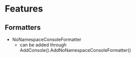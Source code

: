# Features 

## Formatters

- NoNamespaceConsoleFormatter
    - can be added through AddConsole().AddNoNamespaceConsoleFormatter()